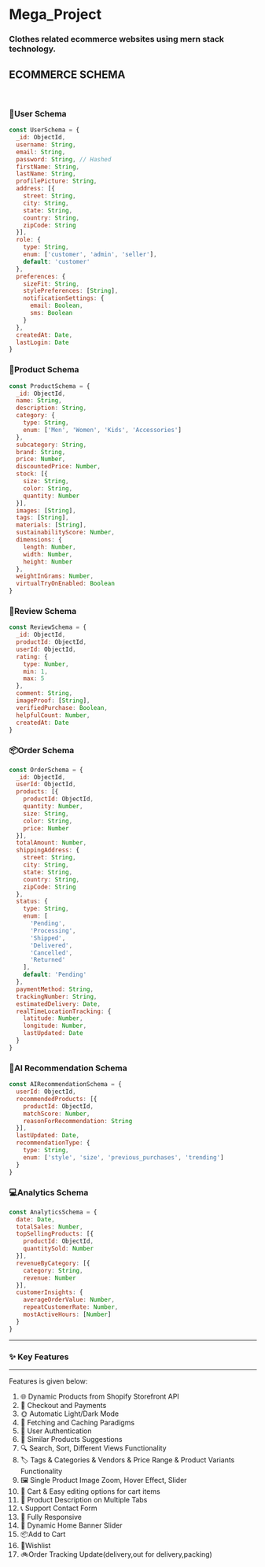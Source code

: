 # Mega_Project

### Clothes related ecommerce websites using mern stack technology.


## ECOMMERCE SCHEMA
<br>

### 👤User Schema
```javaScript
const UserSchema = {
  _id: ObjectId,
  username: String,
  email: String,
  password: String, // Hashed
  firstName: String,
  lastName: String,
  profilePicture: String,
  address: [{
    street: String,
    city: String,
    state: String,
    country: String,
    zipCode: String
  }],
  role: {
    type: String,
    enum: ['customer', 'admin', 'seller'],
    default: 'customer'
  },
  preferences: {
    sizeFit: String,
    stylePreferences: [String],
    notificationSettings: {
      email: Boolean,
      sms: Boolean
    }
  },
  createdAt: Date,
  lastLogin: Date
}
```
### 🎁Product Schema
```javaScript
const ProductSchema = {
  _id: ObjectId,
  name: String,
  description: String,
  category: {
    type: String,
    enum: ['Men', 'Women', 'Kids', 'Accessories']
  },
  subcategory: String,
  brand: String,
  price: Number,
  discountedPrice: Number,
  stock: [{
    size: String,
    color: String,
    quantity: Number
  }],
  images: [String],
  tags: [String],
  materials: [String],
  sustainabilityScore: Number,
  dimensions: {
    length: Number,
    width: Number,
    height: Number
  },
  weightInGrams: Number,
  virtualTryOnEnabled: Boolean
}
```
### 🌟Review Schema
```javaScript
const ReviewSchema = {
  _id: ObjectId,
  productId: ObjectId,
  userId: ObjectId,
  rating: {
    type: Number,
    min: 1,
    max: 5
  },
  comment: String,
  imageProof: [String],
  verifiedPurchase: Boolean,
  helpfulCount: Number,
  createdAt: Date
}
```
### 📦Order Schema
```javaScript
const OrderSchema = {
  _id: ObjectId,
  userId: ObjectId,
  products: [{
    productId: ObjectId,
    quantity: Number,
    size: String,
    color: String,
    price: Number
  }],
  totalAmount: Number,
  shippingAddress: {
    street: String,
    city: String,
    state: String,
    country: String,
    zipCode: String
  },
  status: {
    type: String,
    enum: [
      'Pending', 
      'Processing', 
      'Shipped', 
      'Delivered', 
      'Cancelled', 
      'Returned'
    ],
    default: 'Pending'
  },
  paymentMethod: String,
  trackingNumber: String,
  estimatedDelivery: Date,
  realTimeLocationTracking: {
    latitude: Number,
    longitude: Number,
    lastUpdated: Date
  }
}
```
### 🤖AI Recommendation Schema
```javaScript
const AIRecommendationSchema = {
  userId: ObjectId,
  recommendedProducts: [{
    productId: ObjectId,
    matchScore: Number,
    reasonForRecommendation: String
  }],
  lastUpdated: Date,
  recommendationType: {
    type: String,
    enum: ['style', 'size', 'previous_purchases', 'trending']
  }
}
```
### 💻Analytics Schema
```javaScript
const AnalyticsSchema = {
  date: Date,
  totalSales: Number,
  topSellingProducts: [{
    productId: ObjectId,
    quantitySold: Number
  }],
  revenueByCategory: [{
    category: String,
    revenue: Number
  }],
  customerInsights: {
    averageOrderValue: Number,
    repeatCustomerRate: Number,
    mostActiveHours: [Number]
  }
}
```

<hr>

### ✨ Key Features
<hr>
Features is given below:


1. 🌐 Dynamic Products from Shopify Storefront API
2. 💸 Checkout and Payments
3. 🌞 Automatic Light/Dark Mode
4. 🚀 Fetching and Caching Paradigms
5. 🔐 User Authentication
6. 🧩 Similar Products Suggestions
7. 🔍 Search, Sort, Different Views Functionality
8. 🏷️ Tags & Categories & Vendors & Price Range & Product Variants Functionality
9. 🖼️ Single Product Image Zoom, Hover Effect, Slider
10. 🛒 Cart & Easy editing options for cart items
11. 📝 Product Description on Multiple Tabs
12. 📞 Support Contact Form
13. 📱 Fully Responsive
14. 🔄 Dynamic Home Banner Slider
15. 📦Add to Cart
16. 🌠Wishlist
17. 🚲Order Tracking Update(delivery,out for delivery,packing)

